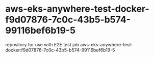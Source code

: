 # aws-eks-anywhere-test-docker-f9d07876-7c0c-43b5-b574-99116bef6b19-5
repository for use with E2E test job aws-eks-anywhere-test-docker:f9d07876-7c0c-43b5-b574-99116bef6b19-5
